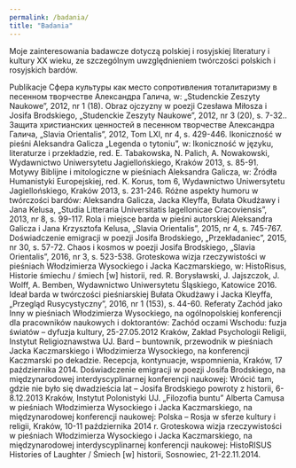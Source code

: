 ```yaml
---
permalink: /badania/
title: "Badania"
---
```


Moje zainteresowania badawcze dotyczą polskiej i rosyjskiej literatury i kultury XX wieku, ze szczególnym uwzględnieniem twórczości polskich i rosyjskich bardów.

Publikacje
Сфера культуры как место сопротивления тоталитаризму в песенном творчестве Александра Галича, w: „Studenckie Zeszyty Naukowe”, 2012, nr 1 (18).
Obraz ojczyzny w poezji Czesława Miłosza i Josifa Brodskiego, „Studenckie Zeszyty Naukowe”, 2012, nr 3 (20), s. 7-32..
Защита христианских ценностей в песенном творчестве Александра Галича, „Slavia Orientalis”, 2012, Tom LXI, nr 4, s. 429-446.
Ikoniczność w pieśni Aleksandra Galicza „Legenda o tytoniu”, w: Ikoniczność w języku, literaturze i przekładzie, red. E. Tabakowska, N. Palich, A. Nowakowski, Wydawnictwo Uniwersytetu Jagiellońskiego, Kraków 2013, s. 85-91.
Motywy Biblijne i mitologiczne w pieśniach Aleksandra Galicza, w: Źródła Humanistyki Europejskiej, red. K. Korus, tom 6, Wydawnictwo Uniwersytetu Jagiellońskiego, Kraków 2013, s. 231-246.
Różne aspekty humoru w twórczości bardów: Aleksandra Galicza, Jacka Kleyffa, Bułata Okudżawy i Jana Kelusa, „Studia Litteraria Universitatis Iagellonicae Cracoviensis”, 2013, nr 8, s. 99-117.
Rola i miejsce barda w pieśni autorskiej Aleksandra Galicza i Jana Krzysztofa Kelusa, „Slavia Orientalis”, 2015, nr 4, s. 745-767.
Doświadczenie emigracji w poezji Josifa Brodskiego, „Przekładaniec”, 2015, nr 30, s. 57-72.
Chaos i kosmos w poezji Josifa Brodskiego, „Slavia Orientalis”, 2016, nr 3, s. 523-538.
Groteskowa wizja rzeczywistości w pieśniach Włodzimierza Wysockiego i Jacka Kaczmarskiego, w: HistoRisus, Historie śmiechu / śmiech [w] historii, red. R. Borysławski, J. Jajszczok, J. Wolff, A. Bemben, Wydawnictwo Uniwersytetu Śląskiego, Katowice 2016.
Ideał barda w twórczości pieśniarskiej Bułata Okudżawy i Jacka Kleyffa, „Przegląd Rusycystyczny”, 2016, nr 1 (153), s. 44-60.
Referaty
Zachód jako Inny w pieśniach Włodzimierza Wysockiego, na ogólnopolskiej konferencji dla pracowników naukowych i doktorantów: Zachód  oczami Wschodu: fuzja światów – dyfuzja kultury, 25-27.05.2012 Kraków, Zakład Psychologii Religii, Instytut Religioznawstwa UJ.
Bard – buntownik, przewodnik w pieśniach Jacka Kaczmarskiego i Włodzimierza Wysockiego, na konferencji Kaczmarski po dekadzie. Recepcja, kontynuacje, wspomnienia, Kraków, 17 października 2014.
Doświadczenie emigracji w poezji Josifa Brodskiego, na międzynarodowej interdyscyplinarnej konferencji naukowej: Wrócić tam, gdzie nie było się dwadzieścia lat – Josifa Brodskiego powroty z historii, 6-8.12.2013 Kraków, Instytut Polonistyki UJ.
„Filozofia buntu” Alberta Camusa w pieśniach Włodzimierza Wysockiego i Jacka Kaczmarskiego, na międzynarodowej konferencji naukowej: Polska – Rosja w sferze kultury i religii, Kraków, 10-11 października 2014 r.
Groteskowa wizja rzeczywistości w pieśniach Włodzimierza Wysockiego i Jacka Kaczmarskiego, na międzynarodowej interdyscyplinarnej konferencji naukowej: HistoRISUS Histories of Laughter / Śmiech [w] historii, Sosnowiec, 21-22.11.2014.

